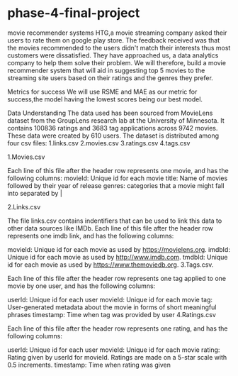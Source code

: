 # phase-4-final-project
movie recommender systems
HTG,a movie streaming company asked their users to rate them on google play store. The feedback received was that the movies recommended to the users didn't match their interests thus most customers were dissatisfied. They have approached us, a data analytics company to help them solve their problem. We will therefore, build a movie recommender system that will aid in suggesting top 5 movies to the streaming site users based on their ratings and the genres they prefer.

Metrics for success
We will use RSME and MAE as our metric for success,the model having the lowest scores being our best model.

Data Understanding
The data used has been sourced from MovieLens dataset from the GroupLens research lab at the University of Minnesota. It contains 100836 ratings and 3683 tag applications across 9742 movies. These data were created by 610 users. The dataset is distributed among four csv files: 1.links.csv 2.movies.csv 3.ratings.csv 4.tags.csv

1.Movies.csv

Each line of this file after the header row represents one movie, and has the following columns: movieId: Unique id for each movie title: Name of movies followed by their year of release genres: categories that a movie might fall into separated by |

2.Links.csv

The file links.csv contains indentifiers that can be used to link this data to other data sources like IMDb. Each line of this file after the header row represents one imdb link, and has the following columns:

movieId: Unique id for each movie as used by https://movielens.org.
imdbId: Unique id for each movie as used by http://www.imdb.com.
tmdbId: Unique id for each movie as used by https://www.themoviedb.org.
3.Tags.csv.

Each line of this file after the header row represents one tag applied to one movie by one user, and has the following columns:

userId: Unique id for each user
movieId: Unique id for each movie
tag: User-generated metadata about the movie in forms of short meaningful phrases
timestamp: Time when tag was provided by user
4.Ratings.csv

Each line of this file after the header row represents one rating, and has the following columns:

userId: Unique id for each user
movieId: Unique id for each movie
rating: Rating given by userId for movieId. Ratings are made on a 5-star scale with 0.5 increments.
timestamp: Time when rating was given
